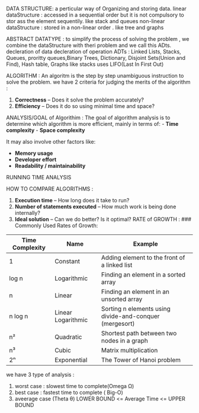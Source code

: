 DATA STRUCTURE: a perticular way of Organizing and storing data.
linear dataStructure : accessed in a sequential order but it is not compulsory to stor ass the element sequentily. like stack and queues
non-linear dataStructure : stored in a non-linear order . like tree and graphs

ABSTRACT DATATYPE : to simplify the process of solving the problem , we combine the dataStructure with theri problem and  we call this ADts. 
decleration of data 
decleration of operation
ADTs : Linked Lists, Stacks, Queues, proritty queues,Binary Trees, Dictionary, Disjoint Sets(Union and Find), Hash table, Graphs
like stacks uses LIFO(Last In First Out) 

ALGORITHM : An algoritm is the step by step unambiguous instruction to solve the problem.
we have 2 criteria for judging the merits of the algorithm :
1. **Correctness** – Does it solve the problem accurately?
2. **Efficiency** – Does it do so using minimal time and space?

ANALYSIS/GOAL  of Algorithim : The goal of algorithm analysis is to determine which algorithm is more efficient, mainly in terms of:
        - **Time complexity**
        - **Space complexity**

It may also involve other factors like:

- **Memory usage**
- **Developer effort**
- **Readability / maintainability**

RUNNING TIME ANALYSIS 

HOW TO COMPARE ALGORITHMS : 
1. **Execution time** – How long does it take to run?
2. **Number of statements executed** – How much work is being done internally?
3. **Ideal solution** – Can we do better? Is it optimal?
RATE of GROWTH :
        ### Commonly Used Rates of Growth:

| Time Complexity | Name                | Example                                                 |
|-----------------|---------------------|---------------------------------------------------------|
| 1               | Constant            | Adding element to the front of a linked list            |
| log n           | Logarithmic         | Finding an element in a sorted array                    |
| n               | Linear              | Finding an element in an unsorted array                 |
| n log n         | Linear Logarithmic  | Sorting n elements using divide-and-conquer (mergesort) |
| n²              | Quadratic           | Shortest path between two nodes in a graph              |
| n³              | Cubic               | Matrix multiplication                                   |
| 2ⁿ              | Exponential         | The Tower of Hanoi problem                              |


we have 3 type of analysis :
 1. worst case : slowest time to complete(Omega Ω)
 2. best case : fastest time to complete ( Big-O)
 3. aveerage case                       (Theta θ)
                LOWER BOUND <= Average Time <= UPPER BOUND




